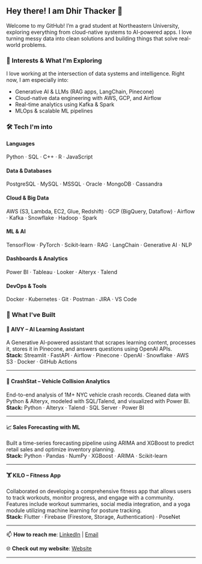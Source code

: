## Hey there! I am Dhir Thacker 👋

Welcome to my GitHub! I’m a grad student at Northeastern University, exploring everything from cloud-native systems to AI-powered apps. I love turning messy data into clean solutions and building things that solve real-world problems.

### 🧠 Interests & What I’m Exploring

I love working at the intersection of data systems and intelligence. Right now, I am especially into:
- Generative AI & LLMs (RAG apps, LangChain, Pinecone)
- Cloud-native data engineering with AWS, GCP, and Airflow
- Real-time analytics using Kafka & Spark
- MLOps & scalable ML pipelines

### 🛠️ Tech I'm into

#### Languages  
Python · SQL · C++ · R · JavaScript
#### Data & Databases  
PostgreSQL · MySQL · MSSQL · Oracle · MongoDB · Cassandra
#### Cloud & Big Data  
AWS (S3, Lambda, EC2, Glue, Redshift) · GCP (BigQuery, Dataflow) · Airflow · Kafka · Snowflake · Hadoop · Spark
#### ML & AI  
TensorFlow · PyTorch · Scikit-learn · RAG · LangChain · Generative AI · NLP
#### Dashboards & Analytics  
Power BI · Tableau · Looker · Alteryx · Talend
#### DevOps & Tools  
Docker · Kubernetes · Git · Postman · JIRA · VS Code

### 🚀 What I've Built

#### 🧠 AIVY – AI Learning Assistant  
A Generative AI-powered assistant that scrapes learning content, processes it, stores it in Pinecone, and answers questions using OpenAI APIs.  
**Stack:** Streamlit · FastAPI · Airflow · Pinecone · OpenAI · Snowflake · AWS S3 · Docker · GitHub Actions

---

#### 🚦 CrashStat – Vehicle Collision Analytics  
End-to-end analysis of 1M+ NYC vehicle crash records. Cleaned data with Python & Alteryx, modeled with SQL/Talend, and visualized with Power BI.  
**Stack:** Python · Alteryx · Talend · SQL Server · Power BI

---

#### 📈 Sales Forecasting with ML  
Built a time-series forecasting pipeline using ARIMA and XGBoost to predict retail sales and optimize inventory planning.  
**Stack:** Python · Pandas · NumPy · XGBoost · ARIMA · Scikit-learn

---

#### 🏋️ KILO – Fitness App  
Collaborated on developing a comprehensive fitness app that allows users to track workouts, monitor progress, and engage with a community. Features include workout summaries, social media integration, and a yoga module utilizing machine learning for posture tracking.  
**Stack:** Flutter · Firebase (Firestore, Storage, Authentication) · PoseNet

---

📫 **How to reach me**: [LinkedIn][1] | [Email][2]

🌐 **Check out my website**: [Website][3]

[1]: http://linkedin.com/in/dhirthacker7/  "LinkedIn"
[2]: mailto:dhirthacker7@gmail.com   "Email"
[3]: https://tulip-krill-364.notion.site/Dhir-Thacker-170ce8174b498085b60edcd32c3b9338  "Website"

---

<!---
dhirthacker7/dhirthacker7 is a ✨ special ✨ repository because its `README.md` (this file) appears on your GitHub profile.
--->
